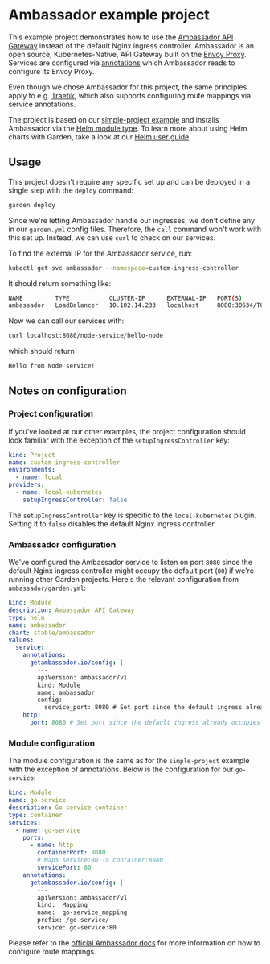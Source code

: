 # Ambassador example project

This example project demonstrates how to use the [Ambassador API Gateway](https://www.getambassador.io/) instead of the default Nginx ingress controller. Ambassador is an open source, Kubernetes-Native, API Gateway built on the [Envoy Proxy](https://github.com/envoyproxy/envoy). Services are configured via [annotations](https://docs.garden.io/reference/module-types/container#module-services-annotations) which Ambassador reads to configure its Envoy Proxy.

Even though we chose Ambassador for this project, the same principles apply to e.g. [Traefik](https://traefik.io/), which also supports configuring route mappings via service annotations.

The project is based on our [simple-project example](https://github.com/garden-io/garden/tree/v0.9.0-docfix.2/examples/simple-project) and installs Ambassador via the [Helm module type](https://docs.garden.io/reference/module-types/helm). To learn more about using Helm charts with Garden, take a look at our [Helm user guide](https://docs.garden.io/guides/using-helm-charts).

## Usage

This project doesn't require any specific set up and can be deployed in a single step with the `deploy` command:

```sh
garden deploy
```

Since we're letting Ambassador handle our ingresses, we don't define any in our `garden.yml` config files. Therefore, the `call` command won't work with this set up. Instead, we can use `curl` to check on our services.

To find the external IP for the Ambassador service, run:

```sh
kubectl get svc ambassador --namespace=custom-ingress-controller
```

It should return something like:

```sh
NAME         TYPE           CLUSTER-IP      EXTERNAL-IP   PORT(S)                        AGE
ambassador   LoadBalancer   10.102.14.233   localhost     8080:30634/TCP,443:30614/TCP   120m
```

Now we can call our services with:


```sh
curl localhost:8080/node-service/hello-node
```

which should return

```sh
Hello from Node service!
```

## Notes on configuration

### Project configuration

If you've looked at our other examples, the project configuration should look familiar with the exception of the `setupIngressController` key:

```yaml
kind: Project
name: custom-ingress-controller
environments:
  - name: local
providers:
  - name: local-kubernetes
    setupIngressController: false
```

The `setupIngressController` key is specific to the `local-kubernetes` plugin. Setting it to `false` disables the default Nginx ingress controller.

### Ambassador configuration

We've configured the Ambassador service to listen on port `8080` since the default Nginx ingress controller might occupy the default port (`80`) if we're running other Garden projects. Here's the relevant configuration from `ambassador/garden.yml`:

```yaml
kind: Module
description: Ambassador API Gateway
type: helm
name: ambassador
chart: stable/ambassador
values:
  service:
    annotations:
      getambassador.io/config: |
        ---
        apiVersion: ambassador/v1
        kind: Module
        name: ambassador
        config:
          service_port: 8080 # Set port since the default ingress already occupies the default port
    http:
      port: 8080 # Set port since the default ingress already occupies the default port
```

### Module configuration

The module configuration is the same as for the `simple-project` example with the exception of annotations. Below is the configuration for our `go-service`:

```yaml
kind: Module
name: go-service
description: Go service container
type: container
services:
  - name: go-service
    ports:
      - name: http
        containerPort: 8080
        # Maps service:80 -> container:8080
        servicePort: 80
    annotations:
      getambassador.io/config: |
        ---
        apiVersion: ambassador/v1
        kind:  Mapping
        name:  go-service_mapping
        prefix: /go-service/
        service: go-service:80
```

Please refer to the [official Ambassador docs](https://www.getambassador.io/reference/mappings/) for more information on how to configure route mappings.

